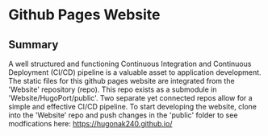 # Github Pages Website

## Summary
  A well structured and functioning Continuous Integration and Continuous Deployment (CI/CD) pipeline is a valuable asset to application development. The static files for this github pages website are integrated from the 'Website' repository (repo). This repo exists as a submodule in 'Website/HugoPort/public'. Two separate yet connected repos allow for a simple and effective CI/CD pipeline. To start developing the website, clone into the 'Website' repo and push changes in the 'public' folder to see modfications here: https://hugonak240.github.io/
